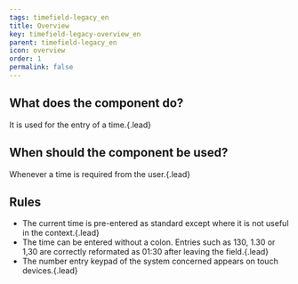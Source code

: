```yaml
---
tags: timefield-legacy_en
title: Overview
key: timefield-legacy-overview_en
parent: timefield-legacy_en
icon: overview
order: 1
permalink: false  
---
```


## What does the component do?
It is used for the entry of a time.{.lead}

## When should the component be used?
Whenever a time is required from the user.{.lead}

## Rules
* The current time is pre-entered as standard except where it is not useful in the context.{.lead}
* The time can be entered without a colon. Entries such as 130, 1.30 or 1,30 are correctly reformated as 01:30 after leaving the field.{.lead}
* The number entry keypad of the system concerned appears on touch devices.{.lead}
